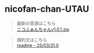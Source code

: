 # nicofan-chan-UTAU
> 最新の音源はこちら <br>
[ニコふぁんちゃんv1.0.1.zip](https://github.com/hoshihuri-eye-mask/nicofan-chan-UTAU/raw/refs/heads/main/ニコふぁんちゃんv1.0.1.zip)

> 規約文はこちら <br>
[readme - 25/03/31.0](https://hoshihuri-eye-mask.github.io/nicofan-chan-UTAU/readme/)
